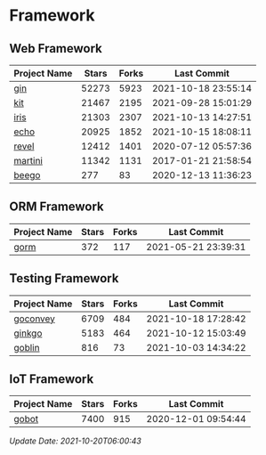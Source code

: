 # Framework

## Web Framework
| Project Name | Stars | Forks | Last Commit |
| ------------ | ----- | ----- | ----------- |
| [gin](https://github.com/gin-gonic/gin) | 52273 | 5923 | 2021-10-18 23:55:14 |
| [kit](https://github.com/go-kit/kit) | 21467 | 2195 | 2021-09-28 15:01:29 |
| [iris](https://github.com/kataras/iris) | 21303 | 2307 | 2021-10-13 14:27:51 |
| [echo](https://github.com/labstack/echo) | 20925 | 1852 | 2021-10-15 18:08:11 |
| [revel](https://github.com/revel/revel) | 12412 | 1401 | 2020-07-12 05:57:36 |
| [martini](https://github.com/go-martini/martini) | 11342 | 1131 | 2017-01-21 21:58:54 |
| [beego](https://github.com/astaxie/beego) | 277 | 83 | 2020-12-13 11:36:23 |

## ORM Framework
| Project Name | Stars | Forks | Last Commit |
| ------------ | ----- | ----- | ----------- |
| [gorm](https://github.com/jinzhu/gorm) | 372 | 117 | 2021-05-21 23:39:31 |

## Testing Framework
| Project Name | Stars | Forks | Last Commit |
| ------------ | ----- | ----- | ----------- |
| [goconvey](https://github.com/smartystreets/goconvey) | 6709 | 484 | 2021-10-18 17:28:42 |
| [ginkgo](https://github.com/onsi/ginkgo) | 5183 | 464 | 2021-10-12 15:03:49 |
| [goblin](https://github.com/franela/goblin) | 816 | 73 | 2021-10-03 14:34:22 |

## IoT Framework
| Project Name | Stars | Forks | Last Commit |
| ------------ | ----- | ----- | ----------- |
| [gobot](https://github.com/hybridgroup/gobot) | 7400 | 915 | 2020-12-01 09:54:44 |

*Update Date: 2021-10-20T06:00:43*